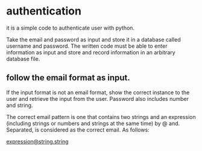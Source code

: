 # authentication
it is a simple code to authenticate user with python.

Take the email and password as input and store it in a database called username and password. 
The written code must be able to enter information as input and store and record information in an arbitrary database file.

## follow the email format as input. 
If the input format is not an email format, show the correct instance to the user and retrieve the input from the user.
Password also includes number and string.

The correct email pattern is one that contains two strings and an expression (including strings or numbers and strings at the same time) by @ and. Separated, is considered as the correct email. As follows:

expression@string.string
